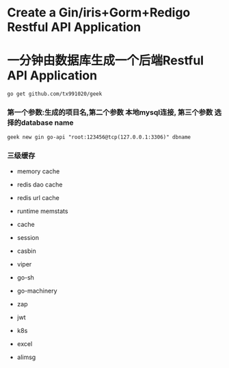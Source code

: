 # Create a Gin/iris+Gorm+Redigo Restful API  Application
# 一分钟由数据库生成一个后端Restful API  Application

```go get github.com/tx991020/geek```

### 第一个参数:生成的项目名,第二个参数 本地mysql连接, 第三个参数 选择的database name
 ```
 geek new gin go-api "root:123456@tcp(127.0.0.1:3306)" dbname
```


### 三级缓存
- memory cache
- redis dao cache
- redis url cache

- runtime memstats
- cache
- session
- casbin
- viper
- go-sh
- go-machinery
- zap
- jwt
- k8s
- excel
- alimsg
